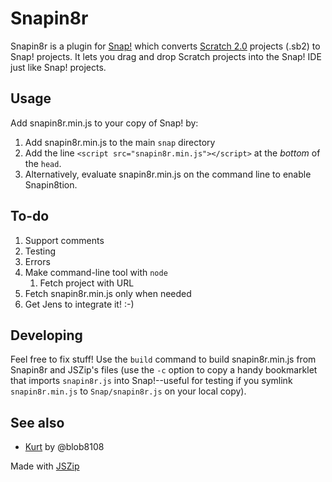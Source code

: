Snapin8r
========


Snapin8r is a plugin for [Snap!](http://snap.berkeley.edu) which converts [Scratch 2.0](http://scratch.mit.edu) projects (.sb2) to Snap! projects. It lets you drag and drop Scratch projects into the Snap! IDE just like Snap! projects.

Usage
-----
Add snapin8r.min.js to your copy of Snap! by:

1. Add snapin8r.min.js to the main `snap` directory
2. Add the line `<script src="snapin8r.min.js"></script>` at the *bottom* of the `head`.
3. Alternatively, evaluate snapin8r.min.js on the command line to enable Snapin8tion.

To-do
-----
1. Support comments
2. Testing
3. Errors
4. Make command-line tool with `node`
    1. Fetch project with URL
5. Fetch snapin8r.min.js only when needed
6. Get Jens to integrate it! :-)

Developing
----------
Feel free to fix stuff! Use the `build` command to build snapin8r.min.js from Snapin8r and JSZip's files (use the `-c` option to copy a handy bookmarklet that imports `snapin8r.js` into Snap!--useful for testing if you symlink `snapin8r.min.js` to `Snap/snapin8r.js` on your local copy).

See also
--------
* [Kurt](https://github.com/blob8108/kurt) by @blob8108

Made with [JSZip](http://stuk.github.io/jszip/)
